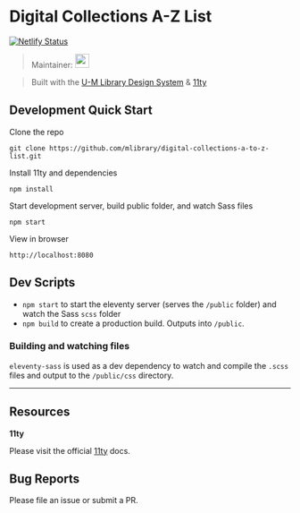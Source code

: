 # Digital Collections A-Z List
[![Netlify Status](https://api.netlify.com/api/v1/badges/bd80a976-b03f-429c-8fa4-5c3affddeac0/deploy-status)](https://app.netlify.com/sites/digital-collections-a-to-z-list/deploys)

> Maintainer: <img src="https://github.com/user-attachments/assets/c8de0dd7-d3b6-4fd8-8db2-0fba99340680" width="25px" alt="meow_coffee coding cat"/>

> Built with the [U-M Library Design System](https://design-system.lib.umich.edu/) & [11ty](https://www.11ty.dev/)

## Development Quick Start

Clone the repo

```
git clone https://github.com/mlibrary/digital-collections-a-to-z-list.git
```

Install 11ty and dependencies

```
npm install
```

Start development server, build public folder, and watch Sass files

```
npm start
```

View in browser

```
http://localhost:8080
```

## Dev Scripts

- `npm start` to start the eleventy server (serves the `/public` folder) and watch the Sass `scss` folder
- `npm build` to create a production build. Outputs into `/public`.

### Building and watching files

`eleventy-sass` is used as a dev dependency to watch and compile the `.scss` files and output to the `/public/css` directory.

---

## Resources

**11ty**

Please visit the official [11ty](https://www.11ty.dev/docs/) docs.

## Bug Reports

Please file an issue or submit a PR.
